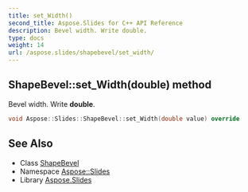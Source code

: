```yaml
---
title: set_Width()
second_title: Aspose.Slides for C++ API Reference
description: Bevel width. Write double.
type: docs
weight: 14
url: /aspose.slides/shapebevel/set_width/
---
```

## ShapeBevel::set_Width(double) method


Bevel width. Write **double**.

```cpp
void Aspose::Slides::ShapeBevel::set_Width(double value) override
```

## See Also

* Class [ShapeBevel](../)
* Namespace [Aspose::Slides](../../)
* Library [Aspose.Slides](../../../)